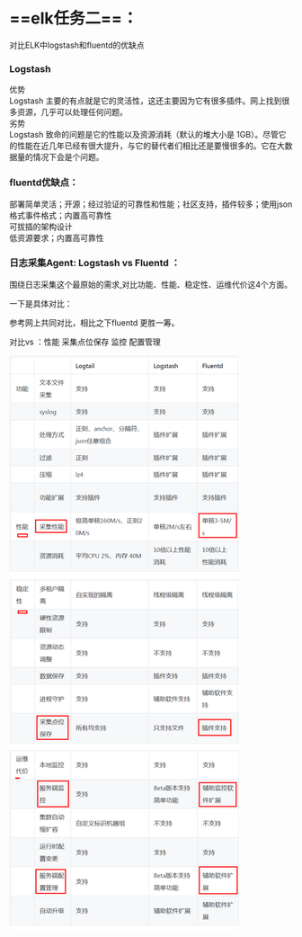 # ==elk任务二==：

对比ELK中logstash和fluentd的优缺点

### Logstash

优势  
Logstash 主要的有点就是它的灵活性，这还主要因为它有很多插件。网上找到很多资源，几乎可以处理任何问题。  
劣势  
Logstash 致命的问题是它的性能以及资源消耗（默认的堆大小是 1GB）。尽管它的性能在近几年已经有很大提升，与它的替代者们相比还是要慢很多的。它在大数据量的情况下会是个问题。

### fluentd优缺点：

部署简单灵活；开源；经过验证的可靠性和性能；社区支持，插件较多；使用json格式事件格式；内置高可靠性  
可拔插的架构设计  
低资源要求；内置高可靠性

### 日志采集Agent: Logstash vs Fluentd  ：

围绕日志采集这个最原始的需求,对比功能、性能、稳定性、运维代价这4个方面。

一下是具体对比：

参考网上共同对比，相比之下fluentd 更胜一筹。

对比vs ：性能 采集点位保存 监控 配置管理

![](/assets/火狐截图_2018-05-26T16-50-59.799Z.png)


